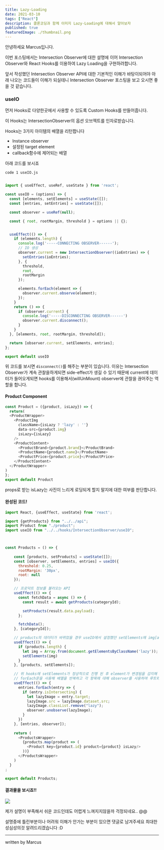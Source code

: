```yaml
---
title: Lazy-Loading
date: 2021-03-10
tags: ["React"]
description: 클론코딩과 함께 이미지 Lazy-Loading에 대해서 알아보자
published: true
featuredImage: ./thumbnail.png
---
```


안녕하세요 Marcus입니다.

이번 포스팅에서는 Intersection Observer에 대한 설명에 이어
Intersection Observer와 React Hooks를 이용하여 Lazy Loading을 구현하려합니다.

앞서 작성했던 Intersection Observer API에 대한 기본적인 이해가 바탕이되어야 아래 나오는 코드들이 이해가 되실테니 Intersection Observer 포스팅을 보고 오시면 좋을 것 같습니다. 

### useIO
먼저 Hooks로 다양한곳에서 사용할 수 있도록 Custom Hooks를 만들어줍니다.

이 Hooks는 IntersectionObserver의 옵션 오브젝트를 인자로받습니다. 

Hooks는 3가지 아이템의 배열을 리턴합니다
- Instance observer 
- 설정된 target element
- callback함수에 제어되는 배열

아래 코드를 보시죠

`code 1 useIO.js`
``` javascript

import { useEffect, useRef, useState } from 'react';

const useIO = (options) => {
  const [elements, setElements] = useState([]);
  const [entries, setEntries] = useState([]);

  const observer = useRef(null);

  const { root, rootMargin, threshold } = options || {};


  useEffect(() => {
    if (elements.length) {
      console.log('-----CONNECTING OBSERVER------');
      // IO 생성
      observer.current = new IntersectionObserver((ioEntries) => {
        setEntries(ioEntries);
      }, {
        threshold,
        root,
        rootMargin
      });

      elements.forEach(element => {
        observer.current.observe(element);
      });
    }
    return () => {
      if (observer.current) {
        console.log('-----DISCONNECTING OBSERVER------')
        observer.current.disconnect();
      }
    }
  }, [elements, root, rootMargin, threshold]);

  return [observer.current, setElements, entries];
};

export default useIO

```
위 코드를 보시면 `disconnect()`를 해주는 부분이 있습니다.
이유는 Intersection Observer가 계속 관찰을하게되면 side-effect가 생길 수 있기 때문에 current에 데이터가 들어오게되면 hooks를 이용해서(willUnMount) observer에 관찰을 끊어주는 역할을 합니다.

#### Product Component
``` javascript
const Product = ({product, isLazy}) => {
  return(
  <ProductWrapper>
    <ProductImg
      className={isLazy ? 'lazy' : ''}
      data-src={product.img}
      isLazy={isLazy}
    />
    <ProductContent>
      <ProductBrand>{product.brand}</ProductBrand>
      <ProductName>{product.name}</ProductName>
      <ProductPrice>{product.price}</ProductPrice>
    </ProductContent>
  </ProductWrapper>
)
};
export default Product
```
props로 받는 isLazy는 사진이 느리게 로딩되게 할지 말지에 대한 여부를 판단합니다.


#### 완성된 코드!

``` javascript
import React, {useEffect, useState} from 'react';

import {getProducts} from "../../api";
import Product from "./product";
import useIO from "../../hooks/IntersectionObserver/useIO";



const Products = () => {
  
    const [products, setProducts] = useState([]);
    const [observer, setElements, entries] = useIO({
      threshold: 0.25,
      rootMargin: '30px',
      root: null
    });

    // 프로덕트 정보를 불러오는 API
    useEffect(() => {
      const fetchData = async () => {
        const result = await getProducts(categoryId);

        setProducts(result.data.payload);
      };

      fetchData();
    }, [categoryId]);

    // products의 데이터가 바뀌었을 경우 useIO에서 설정했던 setElements에 img[array]를 넣어줍니다.
    useEffect(() => {
      if (products.length) {
        let img = Array.from(document.getElementsByClassName('lazy'));
        setElements(img)
      }
    }, [products, setElements]);

    // 위 hooks에 setElements가 정상적으로 진행 된 후 element가 변경됨을 감지해
    // forEach문을 사용해 배열을 반복하고 각 항목에 대해 observer를 사용하여 루트와의 교차 여부를 판단합니다.
    useEffect(() => {
      entries.forEach(entry => {
        if (entry.isIntersecting) {
          let lazyImage = entry.target;
          lazyImage.src = lazyImage.dataset.src;
          lazyImage.classList.remove("lazy");
          observer.unobserve(lazyImage);
        }
      })
    }, [entries, observer]);
  
    return (
      <ProductsWrapper>
        {products.map(product => (
          <Product key={product.id} product={product} isLazy/>
        ))}
      </ProductsWrapper>
    )
  }
;

export default Products;
```

#### 결과물을 보시죠!!

![](https://images.velog.io/images/marcus/post/a1ec905d-ba9b-44b3-a8e7-9ae37e859098/lazyloading.gif)

제가 설명이 부족해서 쉬운 코드인데도 어렵게 느껴지지않을까 걱정되네요.. @@

설명중에 틀린부분이나 어려워 이해가 안가는 부분이 있으면 댓글로 남겨주세요 최대한 성심성의것 알려드리겠습니다 :D

----

written by Marcus